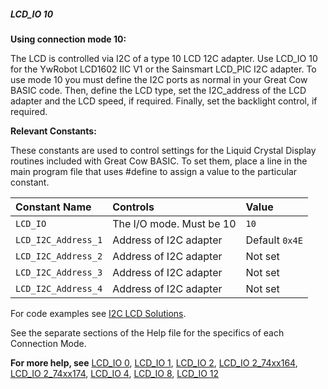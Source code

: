 <div class="section">

<div class="titlepage">

<div>

<div>

##### <span id="lcd_io_10"></span>LCD\_IO 10

</div>

</div>

</div>

<span class="strong">**Using connection mode 10:**</span>

The LCD is controlled via I2C of a type 10 LCD 12C adapter. Use LCD\_IO
10 for the YwRobot LCD1602 IIC V1 or the Sainsmart LCD\_PIC I2C adapter.
To use mode 10 you must define the I2C ports as normal in your Great Cow
BASIC code. Then, define the LCD type, set the I2C\_address of the LCD
adapter and the LCD speed, if required. Finally, set the backlight
control, if required.

<span class="strong">**Relevant Constants:**</span>

These constants are used to control settings for the Liquid Crystal
Display routines included with Great Cow BASIC. To set them, place a
line in the main program file that uses \#define to assign a value to
the particular constant.

<div class="informaltable">

| <span class="strong">**Constant Name**</span> | <span class="strong">**Controls**</span> | <span class="strong">**Value**</span> |
|:----------------------------------------------|:-----------------------------------------|:--------------------------------------|
| `LCD_IO`                                      | The I/O mode. Must be 10                 | `10`                                  |
| `LCD_I2C_Address_1`                           | Address of I2C adapter                   | Default `0x4E`                        |
| `LCD_I2C_Address_2`                           | Address of I2C adapter                   | Not set                               |
| `LCD_I2C_Address_3`                           | Address of I2C adapter                   | Not set                               |
| `LCD_I2C_Address_4`                           | Address of I2C adapter                   | Not set                               |

</div>

For code examples see
<a href="http://github.com/Anobium/Great-Cow-BASIC-Demonstration-Sources/tree/master/LCD_Solutions" class="link">I2C LCD Solutions</a>.

See the separate sections of the Help file for the specifics of each
Connection Mode.

<span class="strong">**For more help, see**</span>
<a href="lcd_io_0" class="link" title="LCD_IO 0">LCD_IO 0</a>,
<a href="lcd_io_1" class="link" title="LCD_IO 1">LCD_IO 1</a>,
<a href="lcd_io_2" class="link" title="LCD_IO 2">LCD_IO 2</a>,
<a href="lcd_io_2_74xx164" class="link" title="LCD_IO 2_74xx164">LCD_IO 2_74xx164</a>,
<a href="lcd_io_2_74xx174" class="link" title="LCD_IO 2_74xx174">LCD_IO 2_74xx174</a>,
<a href="lcd_io_4" class="link" title="LCD_IO 4">LCD_IO 4</a>,
<a href="lcd_io_8" class="link" title="LCD_IO 8">LCD_IO 8</a>,
<a href="lcd_io_12" class="link" title="LCD_IO 12">LCD_IO 12</a>

</div>
